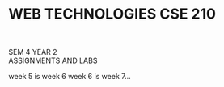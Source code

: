   <b><h1>WEB TECHNOLOGIES CSE 210</h1></b>
<br>
<p>SEM 4 YEAR 2
<br>
ASSIGNMENTS AND LABS</p>          

week 5 is week 6
week 6 is week 7...

